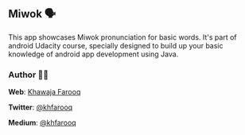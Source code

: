 ## Miwok 🗣
This app showcases Miwok pronunciation for basic words. It's part of android Udacity course, specially designed to build up your basic knowledge of android app development using Java.

### Author 🙏🏻
**Web**: [Khawaja Farooq](http://khawajafarooq.github.io)

**Twitter**: [@khfarooq](https://twitter.com/khfarooq)

**Medium**: [@khfarooq](https://medium.com/@khfarooq)
